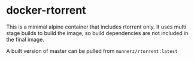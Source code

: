 # docker-rtorrent

This is a minimal alpine container that includes rtorrent only. It uses multi
stage builds to build the image, so build dependencies are not included in the
final image.

A built version of master can be pulled from `munnerz/rtorrent:latest`